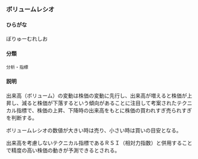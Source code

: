 <div style="display:none;">

## [あ行](securities-terms?id=あ行)
## [か行](securities-terms?id=か行)
## [さ行](securities-terms?id=さ行)
## [た行](securities-terms?id=た行)
## [な行](securities-terms?id=な行)
## [は行](securities-terms?id=は行)

</div>

### ボリュームレシオ

#### ひらがな

ぼりゅーむれしお

#### 分類

`分析・指標`

#### 説明

出来高（ボリューム）の変動は株価の変動に先行し、出来高が増えると株価が上昇し、減ると株価が下落するという傾向があることに注目して考案されたテクニカル指標で、株価の上昇、下降時の出来高をもとに株価の買われすぎ売られすぎを判断する。
ボリュームレシオの数値が大きい時は売り、小さい時は買いの目安となる。
出来高を考慮しないテクニカル指標であるＲＳＩ（相対力指数）と併用することで精度の高い株価の動きが予測できるとされる。

<div style="display:none;">

## [ま行](securities-terms?id=ま行)
## [や行](securities-terms?id=や行)
## [ら行](securities-terms?id=ら行)
## [わ行](securities-terms?id=わ行)
## [英数字・記号](securities-terms?id=英数字・記号)

</div>

